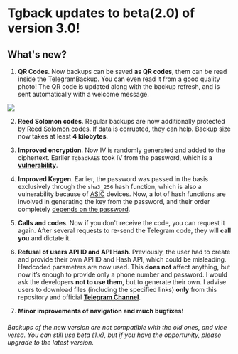 # Tgback updates to beta(2.0) of version 3.0!
## What's new?

1. **QR Codes**. Now backups can be saved **as QR codes**, them can be read inside the TelegramBackup. You can even read it from a good quality photo! The QR code is updated along with the backup refresh, and is sent automatically with a welcome message.

<img src="https://telegra.ph/file/d5c76ab1f117bc4bd58fa.jpg" width="" height=""></img>

2. **Reed Solomon codes**. Regular backups are now additionally protected by [Reed Solomon codes](https://en.m.wikipedia.org/wiki/Reed%E2%80%93Solomon_error_correction). If data is corrupted, they can help. Backup size now takes at least **4 kilobytes**.

3. **Improved encryption**. Now IV is randomly generated and added to the ciphertext. Earlier `TgbackAES` took IV from the password, which is a [**vulnerability**](https://en.m.wikipedia.org/wiki/Initialization_vector).

4. **Improved Keygen**. Earlier, the password was passed in the basis exclusively through the `sha3_256` hash function, which is also a vulnerability because of [ASIC](https://en.m.wikipedia.org/wiki/Application-specific_integrated_circuit) devices. Now, a lot of hash functions are involved in generating the key from the password, and their order completely [depends on the password](https://github.com/NotStatilko/tgback/blob/fb469622ebe658e411c51f09b4cde935d48dce88/tgback_utils.py#L59).

5. **Calls and codes**. Now if you don't receive the code, you can request it again. After several requests to re-send the Telegram code, they will **call you** and dictate it.

6. **Refusal of users API ID and API Hash**. Previously, the user had to create and provide their own API ID and Hash API, which could be misleading. Hardcoded parameters are now used. This **does not** affect anything, but now it’s enough to provide only a phone number and password. I would ask the developers **not to use them**, but to generate their own. I advise users to download files (including the specified links) **only** from this repository and official [**Telegram Channel**](https://t.me/nontgback).

7. **Minor improvements of navigation and much bugfixes!**


###### _Backups of the new version are not compatible with the old ones, and vice versa. You can still use beta (1.x), but if you have the opportunity, please upgrade to the latest version._
